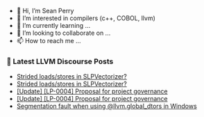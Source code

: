 - 👋 Hi, I’m Sean Perry
- 👀 I’m interested in compilers (c++, COBOL, llvm)
- 🌱 I’m currently learning ...
- 💞️ I’m looking to collaborate on ...
- 📫 How to reach me ...

<!---
s66perry/s66perry is a ✨ special ✨ repository because its `README.md` (this file) appears on your GitHub profile.
You can click the Preview link to take a look at your changes.
--->
### 📕 Latest LLVM Discourse Posts

<!-- DISCOURSE-LLVM:START -->
- [Strided loads/stores in SLPVectorizer?](https://discourse.llvm.org/t/strided-loads-stores-in-slpvectorizer/76504#post_17)
- [Strided loads/stores in SLPVectorizer?](https://discourse.llvm.org/t/strided-loads-stores-in-slpvectorizer/76504#post_16)
- [[Update] [LP-0004] Proposal for project governance](https://discourse.llvm.org/t/update-lp-0004-proposal-for-project-governance/76716#post_5)
- [[Update] [LP-0004] Proposal for project governance](https://discourse.llvm.org/t/update-lp-0004-proposal-for-project-governance/76716#post_4)
- [Segmentation fault when using @llvm.global_dtors in Windows](https://discourse.llvm.org/t/segmentation-fault-when-using-llvm-global-dtors-in-windows/77082#post_6)
<!-- DISCOURSE-LLVM:END -->
